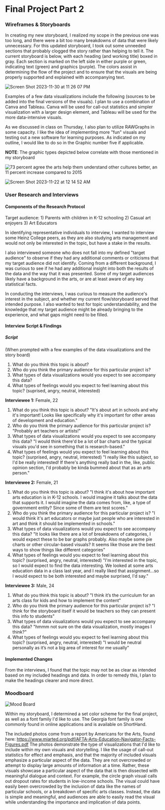# Final Project Part 2

### Wireframes & Storyboards 
In creating my new storyboard, I realized my scope in the previous one was too long, and there were a bit too many breakdowns of data that were likely unnecessary. For this updated storyboard, I took out some unneeded sections that probably clogged the story rather than helping to tell it. The current storyboard is below, with each heading (and working title) boxed in gray. Each section is marked on the left side in either purple or green, indicating text (green) and graphics (purple). The colors assist in determining the flow of the project and to ensure that the visuals are being properly supported and explained with accompanying text.   

![Screen Shot 2023-11-30 at 11 26 07 PM](https://github.com/emmavoelker/FinalProjectPart2/assets/149551887/5eecf314-48e5-4277-8ff5-d62adfd11025)

Examples of a few data visualizations include the following (sources to be added into the final versions of the visuals). I plan to use a combination of Canva and Tableau. Canva will be used for call-out statistics and simpler visualization with a larger design element, and Tableau will be used for the more data-intensive visuals. 

As we discussed in class on Thursday, I also plan to utilize RAWGraphs in some capacity. I like the idea of implementing more "fun" visuals and testing out a new software for learning purposes. As indicated on my outline, I would like to do so in the Graphic number five if applicable. 

**NOTE**: The graphic types depicted below correlate with those mentioned in my storyboard 

![73 percent agree the arts help them understand other cultures better, an 11 percent increase compared to 2015](https://github.com/emmavoelker/FinalProjectPart2/assets/149551887/5bc5726a-37f8-485b-b7fd-7a6333ca77d6)

![Screen Shot 2023-11-22 at 12 14 52 AM](https://github.com/emmavoelker/FinalProjectPart2/assets/149551887/60a0a3ec-a504-4aec-bfe2-54252bba8a0a)

### User Research and Interviews 


#### Components of the Research Protocol 
Target audience: 1) Parents with children in K-12 schooling 2) Casual art enjoyers 3) Art Educators 

In identifying representative individuals to interview, I wanted to interview some Heinz College peers, as they are also studying arts management and would not only be interested in the topic, but have a stake in the results. 

I also interviewed someone who does not fall into my defined "target audience" to observe if they had any additional comments or criticisms that my target audience did not identify. Coming from a different background, I was curious to see if he had any additional insight into both the results of the data and the way that it was presented. Some of my target audiences likely have a background in the arts, or are at least aware of any key statistical facts. 

In conducting the interviews, I was curious to measure the audience's interest in the subject, and whether my current flow/storyboard served that intended purpose. I also wanted to test for topic understandability, and the knowledge that my target audience might be already bringing to the experience, and what gaps might need to be filled. 

#### Interview Script & Findings 
##### Script
(When prompted with a few examples of the data visualizations and the story board)
1) What do you think this topic is about?
2) Who do you think the primary audience for this particular project is?
3) What types of data visualizations would you expect to see accompany this data?
4) What types of feelings would you expect to feel learning about this topic? (suprised, angry, neutral, interested)

**Interviewee 1:**
Female, 22 
1) What do you think this topic is about?
   "It's about art in schools and why it's important! Looks like specifically why it's important for other areas of development and education."
2) Who do you think the primary audience for this particular project is?
   "Probably art teachers or artists!"
3) What types of data visualizations would you expect to see accompany this data?
   "I would think there'd be a lot of bar charts and the typical visuals you'd see in something that is research-based."
4) What types of feelings would you expect to feel learning about this topic? (surprised, angry, neutral, interested)
   "I really like this subject, so I'd be really interested! If there's anything really bad in the, like, public opinion section, I'd probably be kinda         bummed about that as an arts person."

**Interviewee 2:**
Female, 21 
1) What do you think this topic is about?
   "I think it's about how important arts education is in K-12 schools. I would imagine it talks about the data that supports it. I would imagine the data comes from, like, a type of government entity? Since some of them are test scores."
2) Who do you think the primary audience for this particular project is?
   "I would think it's art educators or maybe just people who are interested in art and think it should be implemented in schools."
3) What types of data visualizations would you expect to see accompany this data?
   "It looks like there are a lot of breakdowns of categories, I would expect these to be bar graphs probably. Also maybe some pie charts or other circular-based visuals? It seems like those are the best ways to show things like different categories"
4) What types of feelings would you expect to feel learning about this topic? (surprised, angry, neutral, interested)
   "I'm interested in the topic, so I would expect to find the data interesting. We looked at some arts education data in a class last year, and I really liked that assignment...so I would expect to be both interested and maybe surprised, I'd say."

**Interviewee 3:**
Male, 24 
1) What do you think this topic is about?
   "I think it’s the curriculum for an arts class for kids and how to implement the content"
2) Who do you think the primary audience for this particular project is?
   "I think for the storyboard itself it would be teachers so they can present this info to students"
3) What types of data visualizations would you expect to see accompany this data?
   "hmmm not sure on the data visualization, mostly images I think?"
4) What types of feelings would you expect to feel learning about this topic? (surprised, angry, neutral, interested)
   "I would be neutral personally as it’s not a big area of interest for me usually"

#### Implemented Changes  
From the interviews, I found that the topic may not be as clear as intended based on my included headings and data. In order to remedy this, I plan to make the headings clearer and more direct. 

### Moodboard 
![Mood Board](https://github.com/emmavoelker/final_project_EmmaVoelker/assets/149551887/d695165e-0387-47ff-8f5d-45fde2756d30)

Within my storyboard, I determined a set color scheme for the final project, as well as a font family I'd like to use. The Georgia font family is one commonly found in online applications and is available on ShortHand. 

The included photos come from a report by Americans for the Arts, found here: https://www.miarted.org/pdf/AFTA-Arts-Education-Navigator-Facts-Figures.pdf The photos demonstrate the type of visualizations that I'd like to include within my own visuals and storytelling. I like the usage of call-out statistics for effect and emphasis, and that the majority of included visuals emphasize a particular aspect of the data. They are not overcrowded or attempt to display large amounts of information at a time. Rather, these visuals showcase a particular aspect of the data that is then dissected with meaningful dialogue and context. For example, the circle graph visual calls out dropout rates for students in low-income schools. The visual could have easily been overcrowded by the inclusion of data like the names of particular schools, or a breakdown of specific arts classes. Instead, the data is simple and meaningful, and audiences are able to easily read the visual while understanding the importance and implication of data points. 
